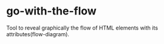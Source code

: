 # go-with-the-flow
Tool to reveal graphically the flow of HTML elements with its attributes(flow-diagram).
